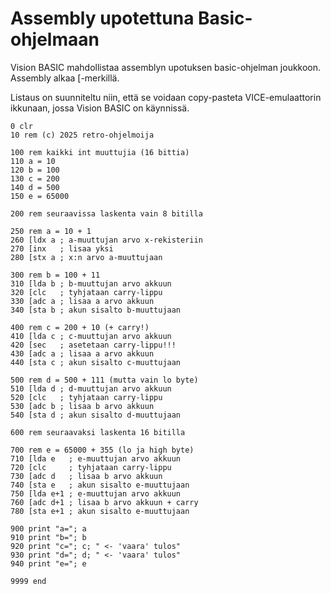# Assembly upotettuna Basic-ohjelmaan

Vision BASIC mahdollistaa assemblyn upotuksen basic-ohjelman joukkoon. Assembly alkaa [-merkillä.

Listaus on suunniteltu niin, että se voidaan copy-pasteta VICE-emulaattorin ikkunaan, jossa Vision BASIC on käynnissä.

```
0 clr
10 rem (c) 2025 retro-ohjelmoija

100 rem kaikki int muuttujia (16 bittia)
110 a = 10
120 b = 100
130 c = 200
140 d = 500
150 e = 65000

200 rem seuraavissa laskenta vain 8 bitilla

250 rem a = 10 + 1
260 [ldx a ; a-muuttujan arvo x-rekisteriin
270 [inx   ; lisaa yksi
280 [stx a ; x:n arvo a-muuttujaan

300 rem b = 100 + 11
310 [lda b ; b-muuttujan arvo akkuun
320 [clc   ; tyhjataan carry-lippu
330 [adc a ; lisaa a arvo akkuun
340 [sta b ; akun sisalto b-muuttujaan

400 rem c = 200 + 10 (+ carry!)
410 [lda c ; c-muuttujan arvo akkuun
420 [sec   ; asetetaan carry-lippu!!!
430 [adc a ; lisaa a arvo akkuun
440 [sta c ; akun sisalto c-muuttujaan

500 rem d = 500 + 111 (mutta vain lo byte)
510 [lda d ; d-muuttujan arvo akkuun
520 [clc   ; tyhjataan carry-lippu
530 [adc b ; lisaa b arvo akkuun
540 [sta d ; akun sisalto d-muuttujaan

600 rem seuraavaksi laskenta 16 bitilla

700 rem e = 65000 + 355 (lo ja high byte)
710 [lda e   ; e-muuttujan arvo akkuun
720 [clc     ; tyhjataan carry-lippu
730 [adc d   ; lisaa b arvo akkuun
740 [sta e   ; akun sisalto e-muuttujaan
750 [lda e+1 ; e-muuttujan arvo akkuun
760 [adc d+1 ; lisaa b arvo akkuun + carry
780 [sta e+1 ; akun sisalto e-muuttujaan

900 print "a="; a
910 print "b="; b
920 print "c="; c; " <- 'vaara' tulos"
930 print "d="; d; " <- 'vaara' tulos"
940 print "e="; e

9999 end

```


